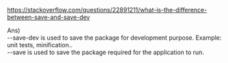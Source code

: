 https://stackoverflow.com/questions/22891211/what-is-the-difference-between-save-and-save-dev	


Ans)  	  
--save-dev is used to save the package for development purpose. Example: unit tests, minification..	  
--save is used to save the package required for the application to run.	  
